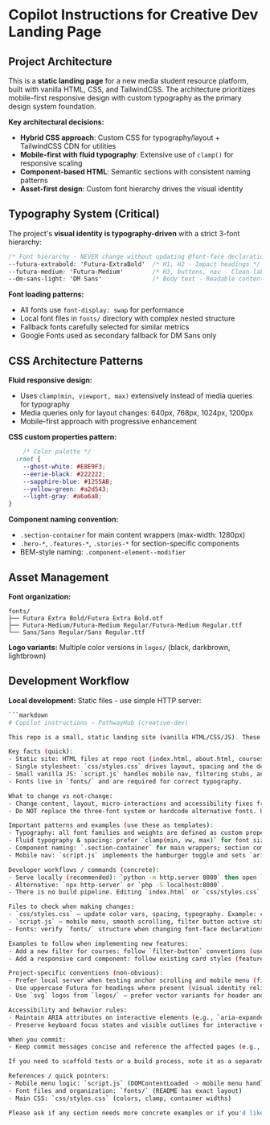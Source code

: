 # Copilot Instructions for Creative Dev Landing Page

## Project Architecture

This is a **static landing page** for a new media student resource platform, built with vanilla HTML, CSS, and TailwindCSS. The architecture prioritizes mobile-first responsive design with custom typography as the primary design system foundation.

**Key architectural decisions:**
- **Hybrid CSS approach**: Custom CSS for typography/layout + TailwindCSS CDN for utilities
- **Mobile-first with fluid typography**: Extensive use of `clamp()` for responsive scaling
- **Component-based HTML**: Semantic sections with consistent naming patterns
- **Asset-first design**: Custom font hierarchy drives the visual identity

## Typography System (Critical)

The project's **visual identity is typography-driven** with a strict 3-font hierarchy:

```css
/* Font hierarchy - NEVER change without updating @font-face declarations */
--futura-extrabold: 'Futura-ExtraBold'  /* H1, H2 - Impact headings */
--futura-medium: 'Futura-Medium'        /* H3, buttons, nav - Clean labels */
--dm-sans-light: 'DM Sans'              /* Body text - Readable content */
```

**Font loading patterns:**
- All fonts use `font-display: swap` for performance
- Local font files in `fonts/` directory with complex nested structure
- Fallback fonts carefully selected for similar metrics
- Google Fonts used as secondary fallback for DM Sans only

## CSS Architecture Patterns

**Fluid responsive design:** 
- Uses `clamp(min, viewport, max)` extensively instead of media queries for typography
- Media queries only for layout changes: 640px, 768px, 1024px, 1200px
- Mobile-first approach with progressive enhancement

**CSS custom properties pattern:**
```css
    /* Color palette */
  :root {
    --ghost-white: #E8E9F3;
    --eerie-black: #222222;
    --sapphire-blue: #1255AB;
    --yellow-green: #a2d543;
    --light-gray: #a6a6a8;
}
```

**Component naming convention:**
- `.section-container` for main content wrappers (max-width: 1280px)
- `.hero-*`, `.features-*`, `.stories-*` for section-specific components
- BEM-style naming: `.component-element--modifier`

## Asset Management

**Font organization:**
```
fonts/
├── Futura Extra Bold/Futura Extra Bold.otf
├── Futura-Medium/Futura-Medium Regular/Futura-Medium Regular.ttf
└── Sans/Sans Regular/Sans Regular.ttf
```

**Logo variants:** Multiple color versions in `logos/` (black, darkbrown, lightbrown)

## Development Workflow

**Local development:** Static files - use simple HTTP server:
```bash
```markdown
# Copilot instructions — PathwayHub (creative-dev)

This repo is a small, static landing site (vanilla HTML/CSS/JS). These instructions capture the specific patterns, workflows and examples an AI coding agent should follow to be productive here.

Key facts (quick):
- Static site: HTML files at repo root (index.html, about.html, courses.html, etc.).
- Single stylesheet: `css/styles.css` drives layout, spacing and the design system.
- Small vanilla JS: `script.js` handles mobile nav, filtering stubs, and small utilities.
- Fonts live in `fonts/` and are required for correct typography.

What to change vs not-change:
- Change content, layout, micro-interactions and accessibility fixes freely.
- Do NOT replace the three-font system or hardcode alternative fonts. Use CSS custom properties in `:root`.

Important patterns and examples (use these as templates):
- Typography: all font families and weights are defined as custom properties in `:root` (see `css/styles.css` and README). Example property names: `--futura-extrabold`, `--futura-medium`, `--dm-sans-light`.
- Fluid typography & spacing: prefer `clamp(min, vw, max)` for font sizes and paddings. Media queries are used only for layout breakpoints (640px, 768px, 1024px, 1200px).
- Component naming: `.section-container` for main wrappers; section components use prefixes like `.hero-*`, `.features-*`, `.stories-*`. BEM-like modifiers exist (e.g., `.filter-button--active`).
- Mobile nav: `script.js` implements the hamburger toggle and sets `aria-expanded`. When editing, preserve ARIA behavior and the `hidden` class toggle.

Developer workflows / commands (concrete):
- Serve locally (recommended): `python -m http.server 8000` then open `http://localhost:8000`.
- Alternative: `npx http-server` or `php -S localhost:8000`.
- There is no build pipeline. Editing `index.html` or `css/styles.css` is reflected immediately when served.

Files to check when making changes:
- `css/styles.css` — update color vars, spacing, typography. Example: change `--sapphire-blue` in `:root`.
- `script.js` — mobile menu, smooth scrolling, filter button active states and small utilities (debounce, formatDate). Keep `DOMContentLoaded` wrappers intact.
- Fonts: verify `fonts/` structure when changing font-face declarations.

Examples to follow when implementing new features:
- Add a new filter for courses: follow `filter-button` conventions (use `data-filter` attribute and `filter-button--active` class). See `script.js` for filter button handling.
- Add a responsive card component: follow existing card styles (feature/course/story/blog cards described in README). Use `.section-container` and `clamp()` for spacing.

Project-specific conventions (non-obvious):
- Prefer local server when testing anchor scrolling and mobile menu (file:// can break some JS behaviors).
- Use uppercase Futura for headings where present (visual identity relies on letter-spacing and caps).
- Use `svg` logos from `logos/` — prefer vector variants for header and favicons.

Accessibility and behavior rules:
- Maintain ARIA attributes on interactive elements (e.g., `aria-expanded` on mobile menu button).
- Preserve keyboard focus states and visible outlines for interactive elements.

When you commit:
- Keep commit messages concise and reference the affected pages (e.g., `css: tweak hero spacing on index.html`).

If you need to scaffold tests or a build process, note it as a separate task; the repo currently has no test or build tooling.

References / quick pointers:
- Mobile menu logic: `script.js` (DOMContentLoaded -> mobile menu handlers)
- Font files and organization: `fonts/` (README has exact layout)
- Main CSS: `css/styles.css` (colors, clamp, container widths)

Please ask if any section needs more concrete examples or if you'd like me to add a short checklist for PR reviewers.
```